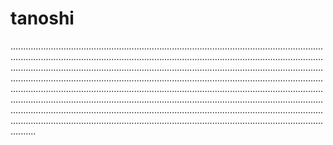 # tanoshi

..........................................................................................................................................................................................................................................................................................................................................................................................................................................................................................................................................................................................................................................................................................................................................................................................................................................................................................................................................................................................................................................